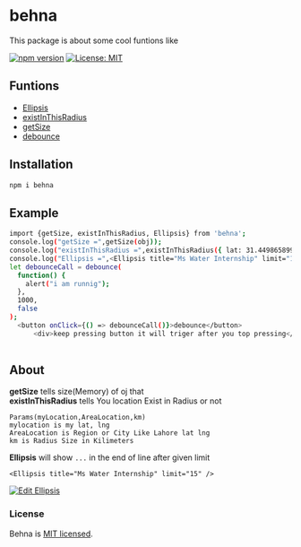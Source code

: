 # behna
This package is about some cool funtions like

[![npm version](https://badge.fury.io/js/behna.svg)](https://badge.fury.io/js/behna)
[![License: MIT](https://img.shields.io/badge/License-MIT-yellow.svg)](https://opensource.org/licenses/MIT)

## Funtions
-  [Ellipsis](#About)
-  [existInThisRadius](#About)
-  [getSize](#About)
-  [debounce](#debounce)

## Installation 
```sh
npm i behna
```
## Example
```sh
import {getSize, existInThisRadius, Ellipsis} from 'behna';
console.log("getSize =",getSize(obj));
console.log("existInThisRadius =",existInThisRadius({ lat: 31.449865899999995, lng: 74.2968439 }, { lat: 31.5204, lng: 74.3587 }, 10));
console.log("Ellipsis =",<Ellipsis title="Ms Water Internship" limit="15" />);
let debounceCall = debounce(
  function() {
    alert("i am runnig");
  },
  1000,
  false
);
  <button onClick={() => debounceCall()}>debounce</button>
      <div>keep pressing button it will triger after you top pressing</div>
    
```

## About
**getSize** tells size(Memory) of oj that <br>
**existInThisRadius** tells You location Exist in Radius or not 
```
Params(myLocation,AreaLocation,km)
mylocation is my lat, lng 
AreaLocation is Region or City Like Lahore lat lng
km is Radius Size in Kilimeters 
```
**Ellipsis** will show `...` in the end of line after given limit

```
<Ellipsis title="Ms Water Internship" limit="15" />
```

[![Edit Ellipsis](https://codesandbox.io/static/img/play-codesandbox.svg)](https://codesandbox.io/s/mo94rpy0op?fontsize=14)

### License

Behna is [MIT licensed](./LICENSE).
